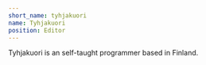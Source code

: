 ```yaml
---
short_name: tyhjakuori
name: Tyhjakuori
position: Editor
---
```

Tyhjakuori is an self-taught programmer based in Finland.
